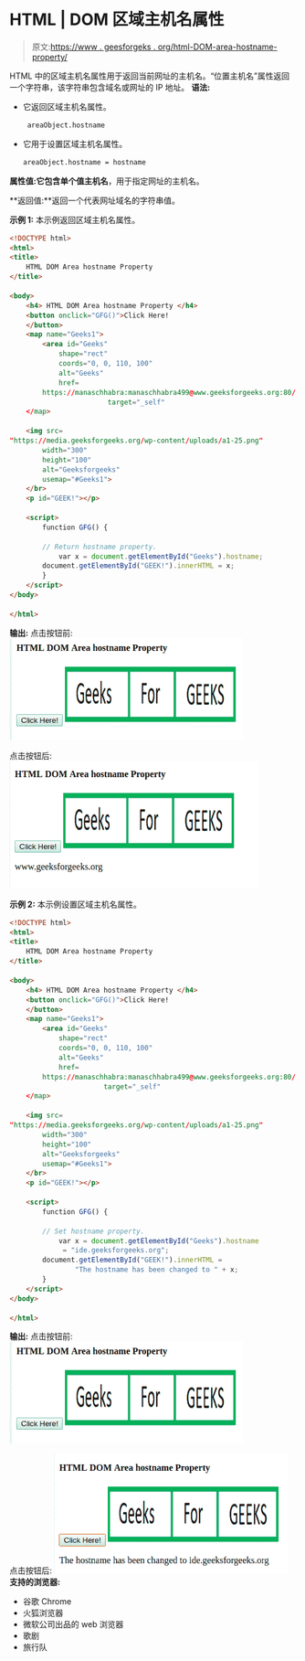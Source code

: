 # HTML | DOM 区域主机名属性

> 原文:[https://www . geesforgeks . org/html-DOM-area-hostname-property/](https://www.geeksforgeeks.org/html-dom-area-hostname-property/)

HTML 中的区域主机名属性用于返回当前网址的主机名。“位置主机名”属性返回一个字符串，该字符串包含域名或网址的 IP 地址。
**语法:**

*   它返回区域主机名属性。

    ```html
     areaObject.hostname
    ```

*   它用于设置区域主机名属性。

    ```html
    areaObject.hostname = hostname 
    ```

**属性值:**它包含单个值**主机名**，用于指定网址的主机名。

**返回值:**返回一个代表网址域名的字符串值。

**示例 1:** 本示例返回区域主机名属性。

```html
<!DOCTYPE html> 
<html> 
<title> 
    HTML DOM Area hostname Property 
</title> 

<body> 
    <h4> HTML DOM Area hostname Property </h4> 
    <button onclick="GFG()">Click Here! 
    </button> 
    <map name="Geeks1"> 
        <area id="Geeks"
            shape="rect"
            coords="0, 0, 110, 100"
            alt="Geeks"
            href= 
        https://manaschhabra:manaschhabra499@www.geeksforgeeks.org:80/
                        target="_self"
    </map> 

    <img src= 
"https://media.geeksforgeeks.org/wp-content/uploads/a1-25.png"
        width="300"
        height="100"
        alt="Geeksforgeeks"
        usemap="#Geeks1"> 
    </br>
    <p id="GEEK!"></p> 

    <script> 
        function GFG() { 

        // Return hostname property. 
            var x = document.getElementById("Geeks").hostname; 
        document.getElementById("GEEK!").innerHTML = x; 
        } 
    </script> 
</body> 

</html>                    
```

**输出:**
点击按钮前:
![](img/fa4886e19ef7110ea106ec5fff4e49fe.png)

点击按钮后:
![](img/24457f9aab36f3890593d83a106eabba.png)

 **示例 2:** 本示例设置区域主机名属性。

```html
<!DOCTYPE html> 
<html> 
<title> 
    HTML DOM Area hostname Property 
</title> 

<body> 
    <h4> HTML DOM Area hostname Property </h4> 
    <button onclick="GFG()">Click Here! 
    </button> 
    <map name="Geeks1"> 
        <area id="Geeks"
            shape="rect"
            coords="0, 0, 110, 100"
            alt="Geeks"
            href= 
        https://manaschhabra:manaschhabra499@www.geeksforgeeks.org:80/
                       target="_self"
    </map> 

    <img src= 
"https://media.geeksforgeeks.org/wp-content/uploads/a1-25.png"
        width="300"
        height="100"
        alt="Geeksforgeeks"
        usemap="#Geeks1"> 
    </br>
    <p id="GEEK!"></p> 

    <script> 
        function GFG() { 

        // Set hostname property. 
            var x = document.getElementById("Geeks").hostname 
             = "ide.geeksforgeeks.org"; 
        document.getElementById("GEEK!").innerHTML = 
                "The hostname has been changed to " + x; 
        } 
    </script> 
</body> 

</html>                     
```

**输出:**
点击按钮前:
![](img/fa4886e19ef7110ea106ec5fff4e49fe.png)

点击按钮后:
![](img/b328a9b46590c06ad5c7fad39b0ad3c5.png)
**支持的浏览器:**

*   谷歌 Chrome
*   火狐浏览器
*   微软公司出品的 web 浏览器
*   歌剧
*   旅行队